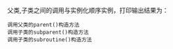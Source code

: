 父类,子类之间的调用与实例化顺序实例，打印输出结果为：

```
调用父类的parent()构造方法
调用子类的subparent()构造方法
调用子类的subroutine()构造方法

```

